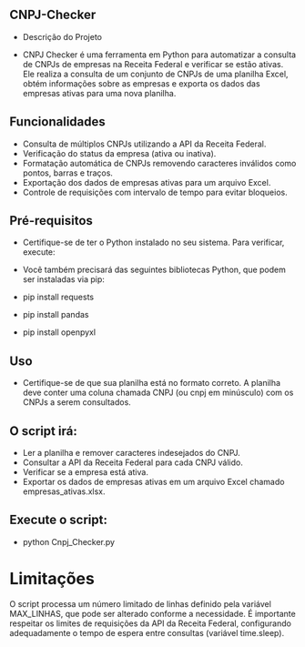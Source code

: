 ## CNPJ-Checker

- Descrição do Projeto

- CNPJ Checker é uma ferramenta em Python para automatizar a consulta de CNPJs de empresas na Receita Federal e verificar se estão ativas. Ele realiza a consulta de um conjunto de CNPJs de uma planilha Excel, obtém informações sobre as empresas e exporta os dados das empresas ativas para uma nova planilha.

## Funcionalidades
- Consulta de múltiplos CNPJs utilizando a API da Receita Federal.
- Verificação do status da empresa (ativa ou inativa).
- Formatação automática de CNPJs removendo caracteres inválidos como pontos, barras e traços.
- Exportação dos dados de empresas ativas para um arquivo Excel.
- Controle de requisições com intervalo de tempo para evitar bloqueios.

## Pré-requisitos
- Certifique-se de ter o Python instalado no seu sistema. Para verificar, execute:

- Você também precisará das seguintes bibliotecas Python, que podem ser instaladas via pip:

- pip install requests
- pip install pandas
- pip install openpyxl

## Uso

- Certifique-se de que sua planilha está no formato correto. A planilha deve conter uma coluna chamada CNPJ (ou cnpj em minúsculo) com os CNPJs a serem consultados.

## O script irá:

- Ler a planilha e remover caracteres indesejados do CNPJ.
- Consultar a API da Receita Federal para cada CNPJ válido.
- Verificar se a empresa está ativa.
- Exportar os dados de empresas ativas em um arquivo Excel chamado empresas_ativas.xlsx.

## Execute o script:

- python Cnpj_Checker.py

# Limitações

O script processa um número limitado de linhas definido pela variável MAX_LINHAS, que pode ser alterado conforme a necessidade.
É importante respeitar os limites de requisições da API da Receita Federal, configurando adequadamente o tempo de espera entre consultas (variável time.sleep).